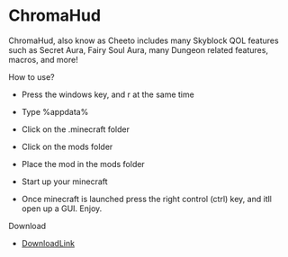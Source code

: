 # ChromaHud

ChromaHud, also know as Cheeto includes many Skyblock QOL features such as Secret Aura, Fairy Soul Aura, many Dungeon related features, macros, and more!

How to use?
- Press the windows key, and r at the same time
- Type %appdata%
- Click on the .minecraft folder
- Click on the mods folder
- Place the mod in the mods folder
- Start up your minecraft

- Once minecraft is launched press the right control (ctrl) key, and itll open up a GUI. Enjoy. 

Download
- [DownloadLink](https://github.com/Hypixelskyblockmods/ChromaHud/releases/tag/Release)
